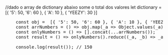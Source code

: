 //dado o array de dictionary abaixo some o total dos valores
let dictionary = [{ '5': 50, '6': 60 }, { 'A': 10 }, { 'YEEZY': 30 }]


<pre>
	const obj =  [{ '5': 50, '6': 60 }, { 'A': 10 }, { 'YEEZY': 30 }];
	const arrNumbers = () => obj.map(_a => Object.values(_a));
	const onlyNumbers = () => [].concat(...arrNumbers());
	const result = () => onlyNumbers().reduce((_a, _b) => _a + _b, 0);

	console.log(result()); // 150
</pre>